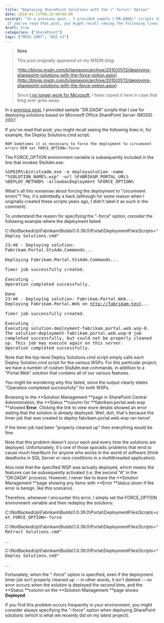 ```yaml
---
title: "Deploying SharePoint Solutions with the \"-force\" Option"
date: 2010-01-13T00:19:00+08:00
excerpt: "In a previous post , I provided sample \"DR.DADA\" scripts that I use for deploying solutions based on Microsoft Office SharePoint Server (MOSS) 2007. 
 If you've read that post, you might recall seeing the following lines in, for example, the Deploy Solutions..."
draft: true
categories: ["SharePoint"]
tags: ["MOSS 2007", "WSS v3"]
---
```


> **Note**
> 
> 
> 	This post originally appeared on my MSDN blog:  
>   
> 
> 
> [http://blogs.msdn.com/b/jjameson/archive/2010/01/13/deploying-sharepoint-solutions-with-the-force-option.aspx](http://blogs.msdn.com/b/jjameson/archive/2010/01/13/deploying-sharepoint-solutions-with-the-force-option.aspx)
> 
> 
> Since
> 	[I no longer work for Microsoft](/blog/jjameson/2011/09/02/last-day-with-microsoft), I have copied it here in case that blog 
> 	ever goes away.


In a [previous post](/blog/jjameson/2009/09/28/sample-walkthrough-of-the-dr-dada-approach-to-sharepoint), I provided sample "DR.DADA" scripts that I use for deploying  solutions based on Microsoft Office SharePoint Server (MOSS) 2007.

If you've read that post, you might recall seeing the following lines in, for  example, the Deploy Solutions.cmd script:

`REM Sometimes it is necessary to force the deployment to circumvent errorsREM set FORCE_OPTION=-force`

The FORCE\_OPTION environment variable is subsequently included in the line that  invokes StsAdm.exe:

<kbd>%SPDIR%\bin\stsadm.exe -o deploysolution -name "%SOLUTION_NAME%.wsp" -url %FABRIKAM_PORTAL_URL% %DEPLOY_METHOD% -allowGacDeployment %FORCE_OPTION%</kbd>

What's all this nonsense about forcing the deployment to "circumvent errors"?  Yes, it's admittedly a hack (although for some reason when I originally created  these scripts years ago, I didn't label it as such in the comment).

To understand the reason for specifying the "-force" option, consider the following  example where the deployment failed:


C:\NotBackedUp\Fabrikam\Builds\1.0.39.0\Portal\DeploymentFiles\Scripts&gt;<kbd>"Deploy Solutions.cmd"</kbd>

<samp>23:46 - Deploying solution: Fabrikam.Portal.StsAdm.Commands...<br><br>Deploying Fabrikam.Portal.StsAdm.Commands...<br>
<br>
Timer job successfully created.<br>
<br>
Executing .<br>Operation completed successfully.<br>
<br>
Done<br>23:46 - Deploying solution: Fabrikam.Portal.Web...<br>Deploying Fabrikam.Portal.Web on <a href="http://fabrikam-test/">http://fabrikam-test</a>...<br>
<br>
Timer job successfully created.<br>
<br>Executing .<br>Executing solution-deployment-fabrikam.portal.web.wsp-0.<br>The solution-deployment-fabrikam.portal.web.wsp-0 job completed successfully, but could not be properly cleaned up. This job may execute again on this server.<br>Operation completed successfully.</samp>


Note that the top-level Deploy Solutions.cmd script simply calls each Deploy  Solution.cmd script for the various WSPs. For this particular project, we have a  number of custom StsAdm.exe commands, in addition to a "Portal.Web" solution that  contains all of our various features.

You might be wondering why this failed, since the output clearly states "Operation  completed successfully" for both WSPs.

Browsing to the **Solution Management **page in SharePoint Central  Administration, the **Status **column for **fabrikam.portal.web.wsp**showed **Error**. Clicking the link to view more details showed  an error stating that the solution is already deployed. Well, duh, that's because  the timer job that was created to deploy fabrikam.portal.web.wsp ran twice!

If the timer job had been "properly cleaned up" then everything would be fine.

Note that this problem doesn't occur each and every time the solutions are deployed.  Unfortunately, it's one of those sporadic problems that tend to cause much heartburn  for anyone who works in the world of software (think deadlocks in SQL Server or  race conditions in a multithreaded application).

Also note that the specified WSP was actually deployed, which means the features  can be subsequently activated (i.e. the second "A" in the "DR.DADA" process). However,  I never like to leave the **Solution Management **page showing any  items with **Error **status (even if the error is benign, like this  scenario).

Therefore, whenever I encounter this error, I simply set the FORCE\_OPTION environment  variable and then redeploy the solutions:


C:\NotBackedUp\Fabrikam\Builds\1.0.39.0\Portal\DeploymentFiles\Scripts&gt;<kbd>set FORCE_OPTION=-force</kbd>  
C:\NotBackedUp\Fabrikam\Builds\1.0.39.0\Portal\DeploymentFiles\Scripts&gt;<kbd>"Retract Solutions.cmd"</kbd>  
...  
C:\NotBackedUp\Fabrikam\Builds\1.0.39.0\Portal\DeploymentFiles\Scripts&gt;<kbd>"Deploy Solutions.cmd"</kbd>  
...


Fortunately, when the "-force" option is specified, even if the deployment timer  job isn't properly cleaned up -- in other words, it isn't deleted -- no error occurs  when the solution is deployed the second time, and the **Status **column  on the **Solution Management **page shows **Deployed**.

If you find this problem occurs frequently in your environment, you might consider  always specifying the "-force" option when deploying SharePoint solutions (which  is what we recently did on my latest project).

